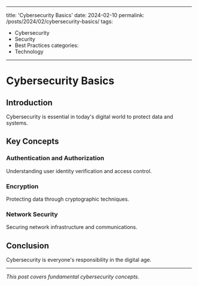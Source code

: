  ---
title: 'Cybersecurity Basics'
date: 2024-02-10
permalink: /posts/2024/02/cybersecurity-basics/
tags:
  - Cybersecurity
  - Security
  - Best Practices
categories:
  - Technology
---

# Cybersecurity Basics

## Introduction

Cybersecurity is essential in today's digital world to protect data and systems.

## Key Concepts

### Authentication and Authorization
Understanding user identity verification and access control.

### Encryption
Protecting data through cryptographic techniques.

### Network Security
Securing network infrastructure and communications.

## Conclusion

Cybersecurity is everyone's responsibility in the digital age.

---

*This post covers fundamental cybersecurity concepts.*